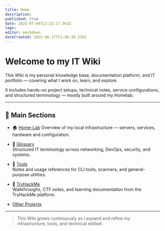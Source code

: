 ```yaml
---
title: Home
description: 
published: true
date: 2025-07-04T13:23:17.563Z
tags: 
editor: markdown
dateCreated: 2025-06-17T21:46:38.516Z
---
```


# Welcome to my IT Wiki

This Wiki is my personal knowledge base, documentation platform, and IT portfolio — covering what I work on, learn, and explore.

It includes hands-on project setups, technical notes, service configurations, and structured terminology — mostly built around my Homelab.

---

## 📁 Main Sections

- 🏠 [Home-Lab](/home-lab)
  Overview of my local infrastructure — servers, services, hardware and configuration.

- 📖 [Glossary](/Glossary)  
  Structured IT terminology across networking, DevOps, security, and systems.

- 🧰 [Tools](/Tools)  
  Notes and usage references for CLI tools, scanners, and general-purpose utilities.

- 🧠 [TryHackMe](/TryHackMe)  
  Walkthroughs, CTF notes, and learning documentation from the TryHackMe platform.

- [Other Projects](/Other-Projects)

---

> This Wiki grows continuously as I expand and refine my infrastructure, tools, and technical skillset.
